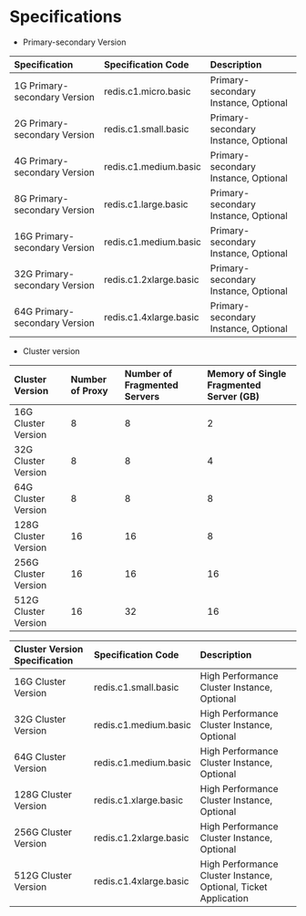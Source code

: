 # Specifications

- Primary-secondary Version

Specification|Specification Code|Description
:---|:--|:---
1G Primary-secondary Version|redis.c1.micro.basic|Primary-secondary Instance, Optional
2G Primary-secondary Version|redis.c1.small.basic	|Primary-secondary Instance, Optional
4G Primary-secondary Version|redis.c1.medium.basic|	Primary-secondary Instance, Optional
8G Primary-secondary Version|redis.c1.large.basic|	Primary-secondary Instance, Optional
16G Primary-secondary Version|redis.c1.medium.basic|	Primary-secondary Instance, Optional
32G Primary-secondary Version|redis.c1.2xlarge.basic|	Primary-secondary Instance, Optional
64G Primary-secondary Version|redis.c1.4xlarge.basic	|Primary-secondary Instance, Optional

- Cluster version

Cluster Version|Number of Proxy|Number of Fragmented Servers|Memory of Single Fragmented Server (GB)
:---|:--|:--|:---
16G Cluster Version|8|8|2
32G Cluster Version|8|8|4
64G Cluster Version|8|8|8
128G Cluster Version|16|16|8
256G Cluster Version|16|16|16
512G Cluster Version|16|32|16


Cluster Version Specification|Specification Code|Description
:---|:--|:---
16G Cluster Version|redis.c1.small.basic|High Performance Cluster Instance, Optional
32G Cluster Version|redis.c1.medium.basic|High Performance Cluster Instance, Optional
64G Cluster Version|redis.c1.medium.basic|High Performance Cluster Instance, Optional
128G Cluster Version|redis.c1.xlarge.basic|High Performance Cluster Instance, Optional
256G Cluster Version|redis.c1.2xlarge.basic|High Performance Cluster Instance, Optional
512G Cluster Version|redis.c1.4xlarge.basic|High Performance Cluster Instance, Optional, Ticket Application
